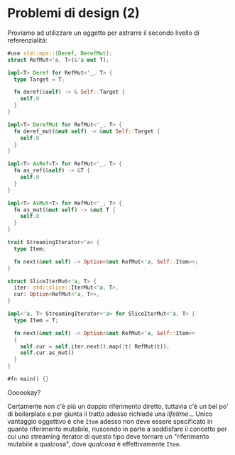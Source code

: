# Problemi di design (2)
Proviamo ad utilizzare un oggetto per astrarre il secondo livello di referenzialità:

```rust
#use std::ops::{Deref, DerefMut};
struct RefMut<'a, T>(&'a mut T);

impl<T> Deref for RefMut<'_, T> {
  type Target = T;

  fn deref(&self) -> & Self::Target {
    self.0
  }
}

impl<T> DerefMut for RefMut<'_, T> {
  fn deref_mut(&mut self) -> &mut Self::Target {
    self.0
  }
}

impl<T> AsRef<T> for RefMut<'_, T> {
  fn as_ref(&self) -> &T {
    self.0
  }
}

impl<T> AsMut<T> for RefMut<'_, T> {
  fn as_mut(&mut self) -> &mut T {
    self.0
  }
}

trait StreamingIterator<'a> {
  type Item;

  fn next(&mut self) -> Option<&mut RefMut<'a, Self::Item>>;
}

struct SliceIterMut<'a, T> {
  iter: std::slice::IterMut<'a, T>,
  cur: Option<RefMut<'a, T>>,
}

impl<'a, T> StreamingIterator<'a> for SliceIterMut<'a, T> {
  type Item = T;

  fn next(&mut self) -> Option<&mut RefMut<'a, Self::Item>>
  {
    self.cur = self.iter.next().map(|t| RefMut(t)); 
    self.cur.as_mut()
  }
}

#fn main() {}
```

Oooookay?

Certamente non c'è più un doppio riferimento diretto, tuttavia c'è un bel po' di boilerplate e per giunta il tratto adesso richiede una _lifetime_...
Unico vantaggio oggettivo è che `Item` adesso non deve essere specificato in quanto riferimento mutabile, riuscendo in parte a soddisfare il concetto per cui uno streaming iterator di questo tipo deve tornare un "riferimento mutabile a qualcosa", dove _qualcosa_ è effettivamente `Item`.
